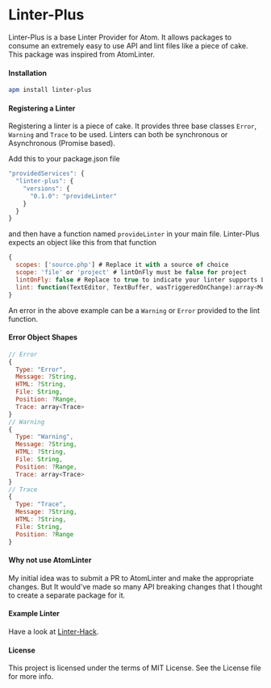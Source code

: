 Linter-Plus
==========

Linter-Plus is a base Linter Provider for Atom. It allows packages to consume an extremely easy to use API and lint files like a piece of cake.
This package was inspired from AtomLinter.

#### Installation

```sh
apm install linter-plus
```

#### Registering a Linter

Registering a linter is a piece of cake. It provides three base classes `Error`, `Warning` and `Trace` to be used. Linters can both be synchronous or Asynchronous (Promise based).

Add this to your package.json file
```js
"providedServices": {
  "linter-plus": {
    "versions": {
      "0.1.0": "provideLinter"
    }
  }
}
```

and then have a function named `provideLinter` in your main file.
Linter-Plus expects an object like this from that function

```js
{
  scopes: ['source.php'] # Replace it with a source of choice
  scope: 'file' or 'project' # lintOnFly must be false for project
  lintOnFly: false # Replace to true to indicate your linter supports LintOnFly
  lint: function(TextEditor, TextBuffer, wasTriggeredOnChange):array<Message> | Promise<array<Message>>
}
```
An error in the above example can be a `Warning` or `Error` provided to the lint function.

#### Error Object Shapes
```js
// Error
{
  Type: "Error",
  Message: ?String,
  HTML: ?String,
  File: String,
  Position: ?Range,
  Trace: array<Trace>
}
// Warning
{
  Type: "Warning",
  Message: ?String,
  HTML: ?String,
  File: String,
  Position: ?Range,
  Trace: array<Trace>
}
// Trace
{
  Type: "Trace",
  Message: ?String,
  HTML: ?String,
  File: String,
  Position: ?Range
}
```

#### Why not use AtomLinter

My initial idea was to submit a PR to AtomLinter and make the appropriate changes. But It would've made so many API breaking changes that I thought to create a separate package for it.

#### Example Linter

Have a look at [Linter-Hack](https://github.com/steelbrain/Atom-Hack/blob/rewrite/lib/atom-hack.coffee).

#### License
This project is licensed under the terms of MIT License. See the License file for more info.